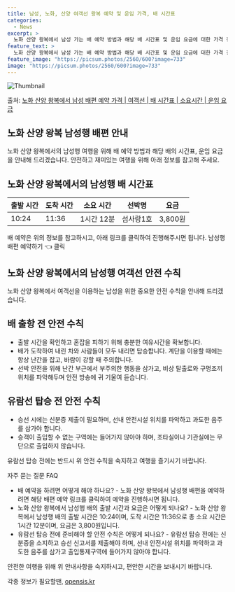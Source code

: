 ```yaml
---
title: 남성, 노화, 산양 여객선 왕복 예약 및 운임 가격, 배 시간표
categories:
  - News
excerpt: >
  노화 산양 왕복에서 남성 가는 배 예약 방법과 해당 배 시간표 및 운임 요금에 대한 가격 정보를 안내 드리겠습니다. 안전하고 재밋는 남성행 여행을 위해 아래 정보 참고하시기 바랍니다. 남성행 배편 예약하기 👈 클릭노화 산양 왕복에서 남성행 배 시간표출발 시간도착 시간소요 시간선박명요금10:2411:361시간 12분섬사랑1호3,800원남성행 배편 예약하기 👈 클릭노화 산양 왕복에서의 남성행 여객선 탑승 안전 수칙노화 산양 왕복에서 여객선을 이용하는 남성들을 위한 안전 수칙에 대해 알아봅시다. 중요한 내용 1) 배 출항 전 충분한 여유시간 확보: 출발 시간을 확인하고 혼잡을 피하기 위해 미리 매표소에 가서 충분한 여유시간을 가지고 탑승합니다. 2) 안전한 탑승 순서 유의: 배가 도착하여 내린 차와 사람들이 ..
feature_text: >
  노화 산양 왕복에서 남성 가는 배 예약 방법과 해당 배 시간표 및 운임 요금에 대한 가격 정보를 안내 드리겠습니다. 안전하고 재밋는 남성행 여행을 위해 아래 정보 참고하시기 바랍니다. 남성행 배편 예약하기 👈 클릭노화 산양 왕복에서 남성행 배 시간표출발 시간도착 시간소요 시간선박명요금10:2411:361시간 12분섬사랑1호3,800원남성행 배편 예약하기 👈 클릭노화 산양 왕복에서의 남성행 여객선 탑승 안전 수칙노화 산양 왕복에서 여객선을 이용하는 남성들을 위한 안전 수칙에 대해 알아봅시다. 중요한 내용 1) 배 출항 전 충분한 여유시간 확보: 출발 시간을 확인하고 혼잡을 피하기 위해 미리 매표소에 가서 충분한 여유시간을 가지고 탑승합니다. 2) 안전한 탑승 순서 유의: 배가 도착하여 내린 차와 사람들이 ..
feature_image: "https://picsum.photos/2560/600?image=733"
image: "https://picsum.photos/2560/600?image=733"
---
```


![Thumbnail](https://img1.daumcdn.net/thumb/R800x0/?scode=mtistory2&fname=https%3A%2F%2Fblog.kakaocdn.net%2Fdn%2FzN6fD%2FbtsHBCxkg0a%2F7YxKUfPH6FtQNiil81KIVK%2Fimg.webp)

<p>출처: <a href="https://opensis.kr/entry/%EB%85%B8%ED%99%94-%EC%82%B0%EC%96%91-%EC%99%95%EB%B3%B5%EC%97%90%EC%84%9C-%EB%82%A8%EC%84%B1-%EB%B0%B0%ED%8E%B8-%EC%98%88%EC%95%BD-%EA%B0%80%EA%B2%A9-%EC%97%AC%EA%B0%9D%EC%84%A0-%EB%B0%B0-%EC%8B%9C%EA%B0%84%ED%91%9C-%EC%86%8C%EC%9A%94%EC%8B%9C%EA%B0%84-%EC%9A%B4%EC%9E%84-%EC%9A%94%EA%B8%88" rel="dofollow">노화 산양 왕복에서 남성 배편 예약 가격 | 여객선 | 배 시간표 | 소요시간 | 운임 요금</a> </p>

## 노화 산양 왕복 남성행 배편 안내

노화 산양 왕복에서의 남성행 여행을 위해 배 예약 방법과 해당 배의 시간표, 운임 요금을 안내해 드리겠습니다. 안전하고 재미있는 여행을 위해
아래 정보를 참고해 주세요.

## 노화 산양 왕복에서의 남성행 배 시간표

**출발 시간** | **도착 시간** | **소요 시간** | **선박명** | **요금**  
---|---|---|---|---  
10:24 | 11:36 | 1시간 12분 | 섬사랑1호 | 3,800원  
  
배 예약은 위의 정보를 참고하시고, 아래 링크를 클릭하여 진행해주시면 됩니다. 남성행 배편 예약하기 👈 클릭

## 노화 산양 왕복에서의 남성행 여객선 안전 수칙

노화 산양 왕복에서 여객선을 이용하는 남성을 위한 중요한 안전 수칙을 안내해 드리겠습니다.

## 배 출항 전 안전 수칙

  * 출발 시간을 확인하고 혼잡을 피하기 위해 충분한 여유시간을 확보합니다.
  * 배가 도착하여 내린 차와 사람들이 모두 내리면 탑승합니다. 계단을 이용할 때에는 항상 난간을 잡고, 바람이 강할 때 주의합니다.
  * 선박 안전을 위해 난간 부근에서 부주의한 행동을 삼가고, 비상 탈출로와 구명조끼 위치를 파악해두며 안전 방송에 귀 기울여 듣습니다.

## 유람선 탑승 전 안전 수칙

  * 승선 시에는 신분증 제출이 필요하며, 선내 안전시설 위치를 파악하고 과도한 음주를 삼가야 합니다.
  * 승객이 출입할 수 없는 구역에는 들어가지 않아야 하며, 조타실이나 기관실에는 무단으로 출입하지 않습니다.

유람선 탑승 전에는 반드시 위 안전 수칙을 숙지하고 여행을 즐기시기 바랍니다.

자주 묻는 질문 FAQ

  * 배 예약을 하려면 어떻게 해야 하나요? - 노화 산양 왕복에서 남성행 배편을 예약하려면 해당 배편 예약 링크를 클릭하여 예약을 진행하시면 됩니다.
  * 노화 산양 왕복에서 남성행 배의 출발 시간과 요금은 어떻게 되나요? - 노화 산양 왕복에서 남성행 배의 출발 시간은 10:24이며, 도착 시간은 11:36으로 총 소요 시간은 1시간 12분이며, 요금은 3,800원입니다.
  * 유람선 탑승 전에 준비해야 할 안전 수칙은 어떻게 되나요? - 유람선 탑승 전에는 신분증을 소지하고 승선 신고서를 제출해야 하며, 선내 안전시설 위치를 파악하고 과도한 음주를 삼가고 출입통제구역에 들어가지 않아야 합니다.

안전한 여행을 위해 위 안내사항을 숙지하시고, 편안한 시간을 보내시기 바랍니다.

 

각종 정보가 필요할땐, <a href="https://opensis.kr" rel="dofollow">opensis.kr</a>


